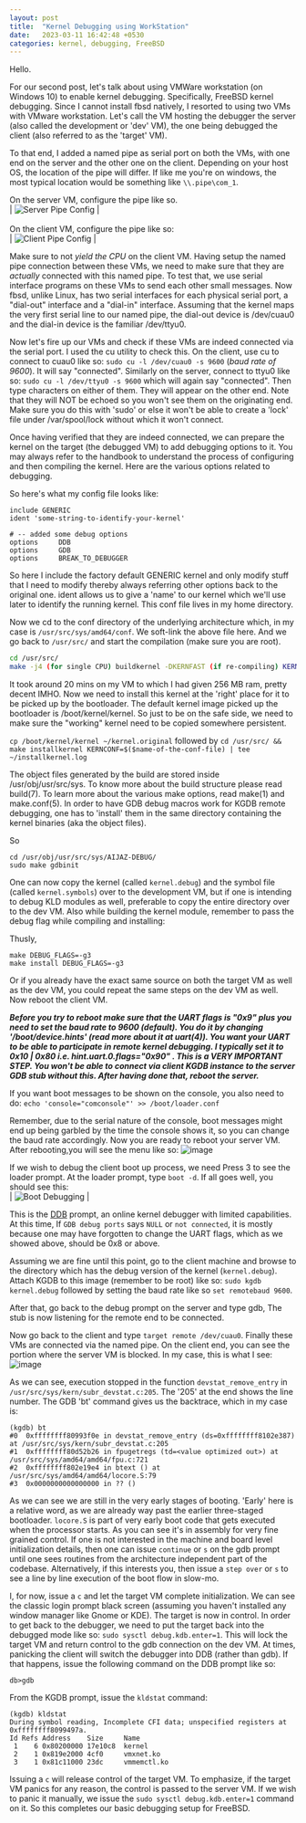 ```yaml
---
layout: post
title:  "Kernel Debugging using WorkStation"
date:   2023-03-11 16:42:48 +0530
categories: kernel, debugging, FreeBSD
---
```

Hello.

For our second post, let's talk about using VMWare workstation (on Windows 10) to enable kernel debugging. Specifically, FreeBSD kernel debugging. Since I cannot install fbsd natively, I resorted to using two VMs with VMware workstation. Let's call the VM hosting the debugger the server (also called the development or 'dev' VM), the one being debugged the client (also referred to as the 'target' VM).

To that end, I added a named pipe as serial port on both the VMs, with one end on the server and the other one on the client. Depending on your host OS, the location of the pipe will differ. If like me you're on windows, the most typical location would be something like `\\.pipe\com_1`.

On the server VM, configure the pipe like so.
<br/>
| ![Server Pipe Config](https://user-images.githubusercontent.com/46345560/224480699-4d49533d-413c-4b94-af9d-d07632e439d2.png) | 
<br/>
<br/>
On the client VM, configure the pipe like so:
<br/>
| ![Client Pipe Config](https://user-images.githubusercontent.com/46345560/224480731-a47561a0-7a84-4e62-9571-950334fa34c5.png) | 

Make sure to not _yield the CPU_ on the client VM. Having setup the named pipe connection between these VMs, we need to make sure that they are _actually_  connected with this named pipe. To test that, we use serial interface programs on these VMs to send each other small messages. Now fbsd, unlike Linux, has two serial interfaces for each physical serial port, a "dial-out" interface and a "dial-in" interface. Assuming that the kernel maps the very first serial line to our named pipe, the dial-out device is /dev/cuau0 and the dial-in device is the familiar /dev/ttyu0.

Now let's fire up our VMs and check if these VMs are indeed connected via the serial port. I used the cu utility to check this. On the client, use cu to connect to cuau0 like so: `sudo cu -l /dev/cuau0 -s 9600` (_baud rate of 9600_). It will say "connected". Similarly on the server, connect to ttyu0 like so: `sudo cu -l /dev/ttyu0 -s 9600` which will again say "connected". Then type characters on either of them. They will appear on the other end. Note that they will NOT be echoed so you won't see them on the originating end. Make sure you do this with 'sudo' or else it won't be able to create a 'lock' file under /var/spool/lock without which it won't connect.

Once having verified that they are indeed connected, we can prepare the kernel on the target (the debugged VM) to add debugging options to it. You may always refer to the handbook to understand the process of configuring and then compiling the kernel. Here are the various options related to debugging.

So here's what my config file looks like:

```
include GENERIC
ident 'some-string-to-identify-your-kernel'

# -- added some debug options
options     DDB
options     GDB
options     BREAK_TO_DEBUGGER
```
So here I include the factory default GENERIC kernel and only modify stuff that I need to modify thereby always referring other options back to the original one. ident allows us to give a 'name' to our kernel which we'll use later to identify the running kernel. This conf file lives in my home directory.

Now we cd to the conf directory of the underlying architecture which, in my case is `/usr/src/sys/amd64/conf`. We soft-link the above file here. And we go back to `/usr/src/` and start the compilation (make sure you are root).

```bash
cd /usr/src/
make -j4 (for single CPU) buildkernel -DKERNFAST (if re-compiling) KERNCONF=`name-of-the-conf-file`
```

It took around 20 mins on my VM to which I had given 256 MB ram, pretty decent IMHO. Now we need to install this kernel at the 'right' place for it to be picked up by the bootloader. The default kernel image picked up the bootloader is /boot/kernel/kernel. So just to be on the safe side, we need to make sure the "working" kernel need to be copied somewhere persistent.

`cp /boot/kernel/kernel ~/kernel.original` followed by `cd /usr/src/ && make installkernel KERNCONF=$($name-of-the-conf-file) | tee ~/installkernel.log`

The object files generated by the build are stored inside /usr/obj/usr/src/sys. To know more about the build structure please read build(7). To learn more about the various make options, read make(1) and make.conf(5). In order to have GDB debug macros work for KGDB remote debugging, one has to 'install' them in the same directory containing the kernel binaries (aka the object files).

So
```
cd /usr/obj/usr/src/sys/AIJAZ-DEBUG/
sudo make gdbinit
```
One can now copy the kernel (called `kernel.debug`) and the symbol file (called `kernel.symbols`) over to the development VM, but if one is intending to debug KLD modules as well, preferable to copy the entire directory over to the dev VM. Also while building the kernel module, remember to pass the debug flag while compiling and installing:

Thusly,
```
make DEBUG_FLAGS=-g3
make install DEBUG_FLAGS=-g3
```

Or if you already have the exact same source on both the target VM as well as the dev VM, you could repeat the same steps on the dev VM as well. Now reboot the client VM.

***Before you try to reboot make sure that the UART flags is "0x9" plus you need to set the baud rate to 9600 (default). You do it by changing '/boot/device.hints' (read more about it at uart(4)). You want your UART to be able to participate in remote kernel debugging. I typically set it to 0x10 \| 0x80 i.e. hint.uart.0.flags="0x90" . This is a VERY IMPORTANT STEP. You won't be able to connect via client KGDB instance to the server GDB stub without this. After having done that, reboot the server.***

If you want boot messages to be shown on the console, you also need to do:
`echo 'console="comconsole"' >> /boot/loader.conf`

Remember, due to the serial nature of the console, boot messages might end up being garbled by the time the console shows it, so you can change the baud rate accordingly. Now you are ready to reboot your server VM. After rebooting,you will see the menu like so:
![image](https://user-images.githubusercontent.com/46345560/224480799-cc7fcd7c-5afc-40ce-b850-9349757e70d9.png)

If we wish to debug the client boot up process, we need 
Press 3 to see the loader prompt. At the loader prompt, type `boot -d`. If all goes well, you should see this:
<br/>
| ![Boot Debugging](https://user-images.githubusercontent.com/46345560/224481085-b4f605f6-cd4c-4429-b4b2-09fe19f28bc9.png) | 
<br/>

This is the [DDB](https://docs.freebsd.org/en/books/developers-handbook/kerneldebug/#kerneldebug-online-ddb) prompt, an online kernel debugger with limited capabilities. At this time, If `GDB debug ports` says `NULL` or `not connected`, it is mostly because one may have forgotten to change the UART flags, which as we showed above, should be 0x8 or above. 

Assuming we are fine until this point, go to the client machine and browse to the directory which has the debug version of the kernel (`kernel.debug`). Attach KGDB to this image (remember to be root) like so: `sudo kgdb kernel.debug` followed by setting the baud rate like so `set remotebaud 9600`.

After that, go back to the debug prompt on the server and type gdb, The stub is now listening for the remote end to be connected. 

Now go back to the client and type `target remote /dev/cuau0`. Finally these VMs are  connected via the named pipe. On the client end, you can see the portion where the server VM is blocked. In my case, this is what I see:
![image](https://user-images.githubusercontent.com/46345560/224481308-ba456bcb-cc9e-4194-9106-4c6d56f17f12.png)

As we can see, execution stopped in the function `devstat_remove_entry` in `/usr/src/sys/kern/subr_devstat.c:205`. The '205' at the end shows the line number. The GDB 'bt' command gives us the backtrace, which in my case is:

```
(kgdb) bt
#0  0xffffffff80993f0e in devstat_remove_entry (ds=0xffffffff8102e387) at /usr/src/sys/kern/subr_devstat.c:205
#1  0xffffffff80d52b26 in fpugetregs (td=<value optimized out>) at /usr/src/sys/amd64/amd64/fpu.c:721
#2  0xffffffff802e19e4 in btext () at /usr/src/sys/amd64/amd64/locore.S:79
#3  0x0000000000000000 in ?? ()
```

As we can see we are still in the very early stages of booting. 'Early' here is a relative word, as we are already way past the earlier three-staged bootloader. `locore.S` is part of very early boot code that gets executed when the processor starts. As you can see it's in assembly for very fine grained control. If one is not interested in the machine and board level initialization details, then one can issue `continue` or `s` on the gdb prompt until one sees routines from the architecture independent part of the codebase. Alternatively, if this interests you, then issue a `step over` or `s` to see a line by line execution of the boot flow in slow-mo.

I, for now, issue a `c` and let the target VM complete initialization. We can see the classic login prompt black screen (assuming you haven't installed any window manager like Gnome or KDE). The target is now in control. In order to get back to the debugger, we need to put the target back into the debugged mode like so: `sudo sysctl debug.kdb.enter=1`. This will lock the target VM and return control to the gdb connection on the dev VM. At times, panicking the client will switch the debugger into DDB (rather than gdb). If that happens, issue the following command on the DDB prompt like so:
```
db>gdb
```
From the KGDB prompt, issue the `kldstat` command:
```
(kgdb) kldstat
During symbol reading, Incomplete CFI data; unspecified registers at 0xffffffff8099497a.
Id Refs Address    Size     Name
 1    6 0x80200000 17e10c8  kernel
 2    1 0x819e2000 4cf0     vmxnet.ko
 3    1 0x81c11000 23dc     vmmemctl.ko
```
Issuing a `c` will release control of the target VM. To emphasize, if the target VM panics for any reason, the control is passed to the server VM. If we wish to panic it manually, we issue the `sudo sysctl debug.kdb.enter=1` command on it. So this completes our basic debugging setup for FreeBSD.
